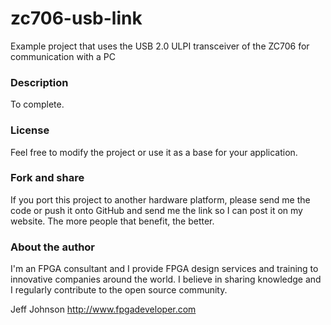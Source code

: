zc706-usb-link
==============

Example project that uses the USB 2.0 ULPI transceiver of the ZC706 for communication with a PC

### Description

To complete.

### License

Feel free to modify the project or use it as a base for your application.

### Fork and share

If you port this project to another hardware platform, please send me the
code or push it onto GitHub and send me the link so I can post it on my
website. The more people that benefit, the better.

### About the author

I'm an FPGA consultant and I provide FPGA design services and training to
innovative companies around the world. I believe in sharing knowledge and
I regularly contribute to the open source community.

Jeff Johnson
http://www.fpgadeveloper.com